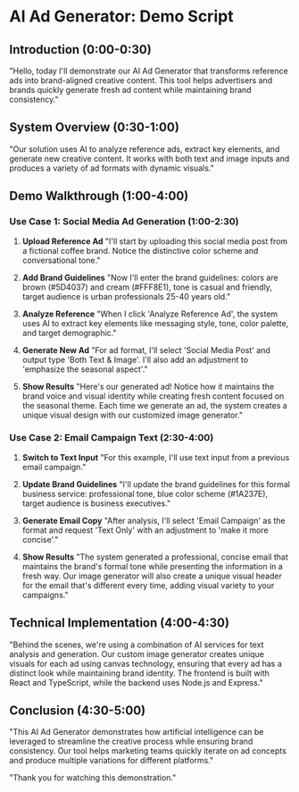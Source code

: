 # AI Ad Generator: Demo Script

## Introduction (0:00-0:30)
"Hello, today I'll demonstrate our AI Ad Generator that transforms reference ads into brand-aligned creative content. This tool helps advertisers and brands quickly generate fresh ad content while maintaining brand consistency."

## System Overview (0:30-1:00)
"Our solution uses AI to analyze reference ads, extract key elements, and generate new creative content. It works with both text and image inputs and produces a variety of ad formats with dynamic visuals."

## Demo Walkthrough (1:00-4:00)

### Use Case 1: Social Media Ad Generation (1:00-2:30)

1. **Upload Reference Ad**
   "I'll start by uploading this social media post from a fictional coffee brand. Notice the distinctive color scheme and conversational tone."
   
2. **Add Brand Guidelines**
   "Now I'll enter the brand guidelines: colors are brown (#5D4037) and cream (#FFF8E1), tone is casual and friendly, target audience is urban professionals 25-40 years old."
   
3. **Analyze Reference**
   "When I click 'Analyze Reference Ad', the system uses AI to extract key elements like messaging style, tone, color palette, and target demographic."
   
4. **Generate New Ad**
   "For ad format, I'll select 'Social Media Post' and output type 'Both Text & Image'. I'll also add an adjustment to 'emphasize the seasonal aspect'."
   
5. **Show Results**
   "Here's our generated ad! Notice how it maintains the brand voice and visual identity while creating fresh content focused on the seasonal theme. Each time we generate an ad, the system creates a unique visual design with our customized image generator."

### Use Case 2: Email Campaign Text (2:30-4:00)

1. **Switch to Text Input**
   "For this example, I'll use text input from a previous email campaign."
   
2. **Update Brand Guidelines**
   "I'll update the brand guidelines for this formal business service: professional tone, blue color scheme (#1A237E), target audience is business executives."
   
3. **Generate Email Copy**
   "After analysis, I'll select 'Email Campaign' as the format and request 'Text Only' with an adjustment to 'make it more concise'."
   
4. **Show Results**
   "The system generated a professional, concise email that maintains the brand's formal tone while presenting the information in a fresh way. Our image generator will also create a unique visual header for the email that's different every time, adding visual variety to your campaigns."

## Technical Implementation (4:00-4:30)
"Behind the scenes, we're using a combination of AI services for text analysis and generation. Our custom image generator creates unique visuals for each ad using canvas technology, ensuring that every ad has a distinct look while maintaining brand identity. The frontend is built with React and TypeScript, while the backend uses Node.js and Express."

## Conclusion (4:30-5:00)
"This AI Ad Generator demonstrates how artificial intelligence can be leveraged to streamline the creative process while ensuring brand consistency. Our tool helps marketing teams quickly iterate on ad concepts and produce multiple variations for different platforms."

"Thank you for watching this demonstration." 
